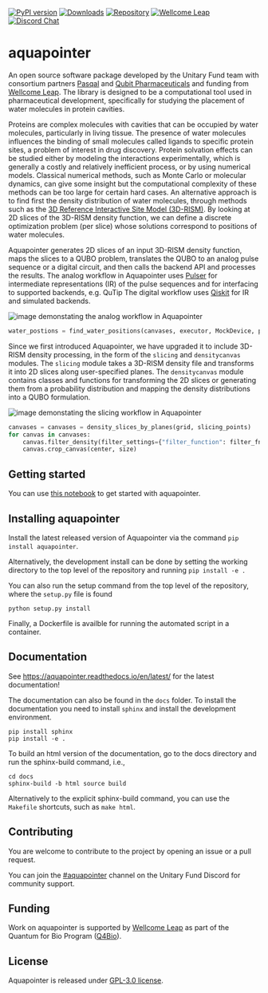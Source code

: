 [![PyPI version](https://badge.fury.io/py/aquapointer.svg)](https://badge.fury.io/py/aquapointer)
[![Downloads](https://static.pepy.tech/personalized-badge/aquapointer?period=total&units=international_system&left_color=black&right_color=green&left_text=Downloads)](https://pepy.tech/project/aquapointer)
[![Repository](https://img.shields.io/badge/GitHub-5C5C5C.svg?logo=github)](https://github.com/unitaryfund/aquapointer)
[![Wellcome Leap](https://img.shields.io/badge/Supported%20By-Wellcome%20Leap-FF2C4C.svg)](https://wellcomeleap.org)
[![Discord Chat](https://img.shields.io/badge/dynamic/json?color=blue&label=Discord&query=approximate_presence_count&suffix=%20online.&url=https%3A%2F%2Fdiscord.com%2Fapi%2Finvites%2FJqVGmpkP96%3Fwith_counts%3Dtrue)](http://discord.unitary.fund)


# aquapointer
An open source software package developed by the Unitary Fund team with consortium partners [Pasqal](https://www.pasqal.com/) and [Qubit Pharmaceuticals](https://www.qubit-pharmaceuticals.com/) and funding from [Wellcome Leap](https://wellcomeleap.org/).
The library is designed to be a computational tool used in pharmaceutical development, specifically for studying the placement of water molecules in protein cavities.

Proteins are complex molecules with cavities that can be occupied by water molecules, particularly in living tissue.
The presence of water molecules influences the binding of small molecules called ligands to specific protein sites, a problem of interest in drug discovery.
Protein solvation effects can be studied either by modeling the interactions experimentally, which is generally a costly and relatively inefficient process, or by using numerical models.
Classical numerical methods, such as Monte Carlo or molecular dynamics, can give some insight but the computational complexity of these methods can be too large for certain hard cases. 
An alternative approach is to find first the density distribution of water molecules, through methods such as the [3D Reference Interactive Site Model (3D-RISM)](https://pubmed.ncbi.nlm.nih.gov/23675899/). 
By looking at 2D slices of the 3D-RISM density function, we can define a discrete optimization problem (per slice) whose solutions correspond to positions of water molecules.

Aquapointer generates 2D slices of an input 3D-RISM density function, maps the slices to a QUBO problem, translates the QUBO to an analog pulse sequence or a digital circuit, and then calls the backend API and processes the results.
The analog workflow in Aquapointer uses [Pulser](https://github.com/pasqal-io/Pulser) for intermediate representations (IR) of the pulse sequences and for interfacing to supported backends, e.g. QuTip
The digital workflow uses [Qiskit](https://github.com/Qiskit) for IR and simulated backends.

![image demonstating the analog workflow in Aquapointer](/images/aquapointer_analogflow.png)

```python
water_postions = find_water_positions(canvases, executor, MockDevice, pulse_settings)
```

Since we first introduced Aquapointer, we have upgraded it to include 3D-RISM density processing, in the form of the `slicing` and `densitycanvas` modules.
The `slicing` module takes a 3D-RISM density file and transforms it into 2D slices along user-specified planes. 
The `densitycanvas` module contains classes and functions for transforming the 2D slices or generating them from a probability distribution and mapping the density distributions into a QUBO formulation.

![image demonstating the slicing workflow in Aquapointer](/images/aquapointer_slicing.png)

```python
canvases = canvases = density_slices_by_planes(grid, slicing_points)
for canvas in canvases:
    canvas.filter_density(filter_settings={"filter_function": filter_fn, "sigma": sigma})
    canvas.crop_canvas(center, size) 
```


## Getting started
You can use [this notebook](notebooks/aquapointer_demo.ipynb) to get started with aquapointer.

## Installing aquapointer
Install the latest released version of Aquapointer via the command `pip install aquapointer`.

Alternatively, the development install can be done by setting the working directory to the top level of the repository and running `pip install -e .`

You can also run the setup command from the top level of the repository, where the `setup.py` file is found
```
python setup.py install
```
Finally, a Dockerfile is availble for running the automated script in a container.

## Documentation

See https://aquapointer.readthedocs.io/en/latest/ for the latest documentation!

The documentation can also be found in the `docs` folder. To install the documentation you need to install `sphinx` and install the development environment.
```
pip install sphinx
pip install -e .
```

To build an html version of the documentation, go to the docs directory and run the sphinx-build command, i.e.,
```
cd docs
sphinx-build -b html source build
```

 Alternatively to the explicit sphinx-build command, you can use the `Makefile` shortcuts, such as `make html`.


## Contributing
You are welcome to contribute to the project by opening an issue or a pull request.

You can join the [#aquapointer](https://discord.gg/cV4nEpMz) channel on the Unitary Fund Discord for community support.

## Funding
Work on aquapointer is supported by [Wellcome Leap](https://wellcomeleap.org/) as part of the Quantum for Bio Program ([Q4Bio](https://wellcomeleap.org/q4bio/program/)).

## License
Aquapointer is released under [GPL-3.0 license](https://github.com/unitaryfund/aquapointer#GPL-3.0-1-ov-file).

